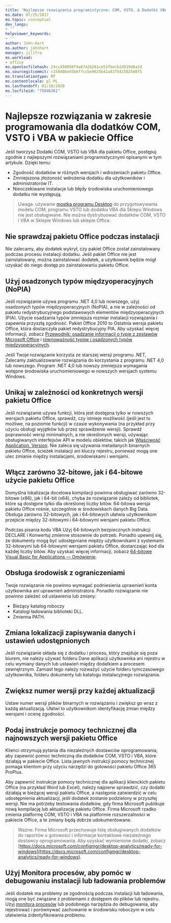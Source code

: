 ```yaml
---
title: 'Najlepsze rozwiązania programistyczne: COM, VSTO, & Dodatki VBA w pakiecie Office'
ms.date: 07/25/2017
ms.topic: conceptual
dev_langs:
- ''
helpviewer_keywords:
- ''
author: John-Hart
ms.author: johnhart
manager: jillfra
ms.workload:
- office
ms.openlocfilehash: 24cc456058f4a87426261ce53fbecb2d919d6a2d
ms.sourcegitcommit: c150d0be93b6f7ccbe9625b41a437541502560f5
ms.translationtype: MT
ms.contentlocale: pl-PL
ms.lasthandoff: 01/10/2020
ms.locfileid: "75846361"
---
```

# <a name="development-best-practices-for-com-vsto-and-vba-add-ins-in-office"></a>Najlepsze rozwiązania w zakresie programowania dla dodatków COM, VSTO i VBA w pakiecie Office
  Jeśli tworzysz Dodatki COM, VSTO lub VBA dla pakietu Office, postępuj zgodnie z najlepszymi rozwiązaniami programistycznymi opisanymi w tym artykule.   Dzięki temu:

- Zgodność dodatków w różnych wersjach i wdrożeniach pakietu Office.
- Zmniejszona złożoność wdrożenia dodatku dla użytkowników i administratorów IT.
- Nieoczekiwane instalacje lub błędy środowiska uruchomieniowego dodatku nie występują.

>Uwaga: używanie [mostka programu Desktop](/windows/uwp/porting/desktop-to-uwp-root) do przygotowywania modelu COM, programu VSTO lub dodatku VBA dla Sklepu Windows nie jest obsługiwane. Nie można dystrybuować dodatków COM, VSTO i VBA w Sklepie Windows lub sklepie Office.

## <a name="do-not-check-for-office-during-installation"></a>Nie sprawdzaj pakietu Office podczas instalacji
 Nie zalecamy, aby dodatek wykrył, czy pakiet Office został zainstalowany podczas procesu instalacji dodatku. Jeśli pakiet Office nie jest zainstalowany, można zainstalować dodatek, a użytkownik będzie mógł uzyskać do niego dostęp po zainstalowaniu pakietu Office.

## <a name="use-embedded-interop-types-nopia"></a>Użyj osadzonych typów międzyoperacyjnych (NoPIA)
Jeśli rozwiązanie używa programu .NET 4,0 lub nowszego, użyj osadzonych typów międzyoperacyjnych (NoPIA), a nie w zależności od pakietu redystrybucyjnego podstawowych elementów międzyoperacyjnych (PIA). Użycie osadzania typów zmniejsza rozmiar instalacji rozwiązania i zapewnia przyszłą zgodność. Pakiet Office 2010 to Ostatnia wersja pakietu Office, która dostarczyła pakiet redystrybucyjny PIA. Aby uzyskać więcej informacji, zobacz [Przewodnik: osadzanie informacji o typie z zestawów Microsoft Office](https://msdn.microsoft.com/library/ee317478.aspx) i [równoważność typów i osadzonych typów międzyoperacyjnych](/windows/uwp/porting/desktop-to-uwp-root).

Jeśli Twoje rozwiązanie korzysta ze starszej wersji programu .NET, Zalecamy zaktualizowanie rozwiązania do korzystania z programu .NET 4,0 lub nowszego. Program .NET 4,0 lub nowszy zmniejsza wymagania wstępne środowiska uruchomieniowego w nowszych wersjach systemu Windows.

## <a name="avoid-depending-on-specific-office-versions"></a>Unikaj w zależności od konkretnych wersji pakietu Office
Jeśli rozwiązanie używa funkcji, która jest dostępna tylko w nowszych wersjach pakietu Office, sprawdź, czy istnieje możliwość (jeśli jest to możliwe, na poziomie funkcji) w czasie wykonywania (na przykład przy użyciu obsługi wyjątków lub przez sprawdzenie wersji). Sprawdź poprawność wersji minimalnych, a nie określonych wersji, używając obsługiwanych interfejsów API w modelu obiektów, takich jak [Właściwość Application. Version](<xref:Microsoft.Office.Interop.Excel._Application.Version%2A>). Nie zaleca się używania metadanych binarnych pakietu Office, ścieżek instalacji ani kluczy rejestru, ponieważ mogą one ulec zmianie między instalacjami, środowiskami i wersjami.

## <a name="enable-both-32-bit-and-64-bit-office-usage"></a>Włącz zarówno 32-bitowe, jak i 64-bitowe użycie pakietu Office
Domyślna lokalizacja docelowa kompilacji powinna obsługiwać zarówno 32-bitowe (x86), jak i 64-bit (x64), chyba że rozwiązanie zależy od bibliotek, które są dostępne tylko dla określonej liczby bitów. 64-bitowa wersja pakietu Office rośnie, szczególnie w środowiskach danych Big Data. Obsługa zarówno 32-bitowych, jak i 64-bitowych ułatwia użytkownikom przejście między 32-bitowymi i 64-bitowymi wersjami pakietu Office.

Podczas pisania kodu VBA Użyj 64-bitowych bezpiecznych instrukcji DECLARE i Konwertuj zmienne stosownie do potrzeb. Ponadto upewnij się, że dokumenty mogą być udostępniane między użytkownikami z systemami 32-bitowymi lub 64-bitowymi wersjami pakietu Office, dostarczając kod dla każdej liczby bitów. Aby uzyskać więcej informacji, zobacz [64-bitowe Visual Basic for Applications — Omówienie](/office/vba/Language/Concepts/Getting-Started/64-bit-visual-basic-for-applications-overview).

## <a name="support-restricted-environments"></a>Obsługa środowisk z ograniczeniami
Twoje rozwiązanie nie powinno wymagać podniesienia uprawnień konta użytkownika ani uprawnień administratora. Ponadto rozwiązanie nie powinno zależeć od ustawienia lub zmiany:

- Bieżący katalog roboczy
- Katalogi ładowania biblioteki DLL.
- Zmienna PATH.

## <a name="change-the-save-location-of-shared-data-and-settings"></a>Zmiana lokalizacji zapisywania danych i ustawień udostępnionych
Jeśli rozwiązanie składa się z dodatku i procesu, który znajduje się poza biurem, nie należy używać folderu Dane aplikacji użytkownika ani rejestru w celu wymiany danych lub ustawień między dodatkiem a procesem zewnętrznym. Zamiast tego należy rozważyć użycie folderu tymczasowego użytkownika, folderu dokumenty lub katalogu instalacyjnego rozwiązania.

## <a name="increment-the-version-number-with-each-update"></a>Zwiększ numer wersji przy każdej aktualizacji
Ustaw numer wersji plików binarnych w rozwiązaniu i zwiększ go wraz z każdą aktualizacją. Ułatwi to użytkownikom identyfikację zmian między wersjami i ocenę zgodności.

## <a name="provide-support-statements-for-the-latest-versions-of-office"></a>Podaj instrukcje pomocy technicznej dla najnowszych wersji pakietu Office
Klienci otrzymują pytania dla niezależnych dostawców oprogramowania, aby zapewnić pomoc techniczną dla dodatków COM, VSTO i VBA, które działają w pakiecie Office. Lista jawnych instrukcji pomocy technicznej pomaga klientom przy użyciu narzędzi do gotowości pakietu Office 365 ProPlus.

Aby zapewnić instrukcje pomocy technicznej dla aplikacji klienckich pakietu Office (na przykład Word lub Excel), należy najpierw sprawdzić, czy dodatki działają w bieżącej wersji pakietu Office, a następnie zatwierdzić w celu udostępnienia aktualizacji, jeśli dodatek zostanie podzielony w przyszłej wersji. Nie ma potrzeby testowania dodatków, gdy firma Microsoft publikuje nową kompilację lub aktualizację pakietu Office. Firma Microsoft rzadko zmienia platformę COM, VSTO i VBA na platformie rozszerzalności w pakiecie Office, a te zmiany będą dobrze udokumentowane.

>Ważne: Firma Microsoft przechowuje listę obsługiwanych dodatków do raportów o gotowości i informacje kontaktowe niezależnego dostawcy oprogramowania. Aby uzyskać wymienione dodatki, zobacz [https://docs.microsoft.com/configmgr/desktop-analytics/ready-for-windows](https://docs.microsoft.com/configmgr/desktop-analytics/ready-for-windows).

## <a name="use-process-monitor-to-help-debug-installation-or-loading-issues"></a>Użyj Monitora procesów, aby pomóc w debugowaniu instalacji lub ładowania problemów
Jeśli dodatek ma problemy ze zgodnością podczas instalacji lub ładowania, mogą one być związane z problemami z dostępem do plików lub rejestru. Użyj [monitora procesów](/sysinternals/downloads/procmon) lub podobnego narzędzia do debugowania, aby rejestrować i porównywać zachowanie w środowisku roboczym w celu ułatwienia zidentyfikowania problemu.
